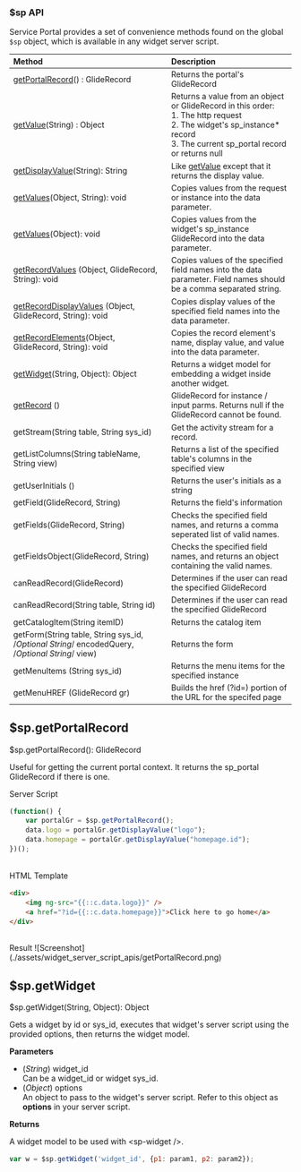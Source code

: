 ### $sp API
Service Portal provides a set of convenience methods found on the global `$sp` object, which is available in any widget server script.

| Method | Description |
| :------ | :----------- |
| [getPortalRecord](#getPortalRecord)() : GlideRecord   | Returns the portal's GlideRecord |
| [getValue](#getValue)(String) : Object | Returns a value from an object or GlideRecord in this order: <br/>1. The http request<br/> 2. The widget's sp_instance* record<br/>3. The current sp_portal record<br />or returns null |
| [getDisplayValue](#getDisplayValue)(String): String | Like [getValue](#getValue) except that it returns the display value.|
| [getValues](#getValues)(Object, String): void | Copies values from the request or instance into the data parameter. |
| [getValues](#getValues)(Object): void | Copies values from the widget's sp_instance GlideRecord into the data parameter. |
| [getRecordValues](#getRecordValues) (Object, GlideRecord, String): void | Copies values of the specified field names into the data parameter. Field names should be a comma separated string. |
| [getRecordDisplayValues](#getRecordDisplayValues) (Object, GlideRecord, String): void |Copies display values of the specified field names into the data parameter. |
| [getRecordElements](#getRecordElements)(Object, GlideRecord, String): void | Copies the record element's name, display value, and value into the data parameter. |
| [getWidget](#getWidget)(String, Object): Object | Returns a widget model for embedding a widget inside another widget. |
| [getRecord](#getRecord) () | GlideRecord for instance / input parms. Returns null if the GlideRecord cannot be found.|
| getStream(String table, String sys_id)|Get the activity stream for a record.|
| getListColumns(String tableName, String view)|Returns a list of the specified table's columns in the specified view|
| getUserInitials () | Returns the user's initials as a string |
| getField(GlideRecord, String) | Returns the field's information|
| getFields(GlideRecord, String) | Checks the specified field names, and returns a comma seperated list of valid names. |
| getFieldsObject(GlideRecord, String) | Checks the specified field names, and returns an object containing the valid names. |
| canReadRecord(GlideRecord)|Determines if the user can read the specified GlideRecord|
| canReadRecord(String table, String id)|Determines if the user can read the specified GlideRecord|
| getCatalogItem(String itemID)|Returns the catalog item|
| getForm(String table, String sys_id, /*Optional String*/ encodedQuery, /*Optional String*/ view)|Returns the form|
| getMenuItems (String sys_id) | Returns the menu items for the specified instance|
| getMenuHREF (GlideRecord gr)|Builds the href (?id=) portion of the URL for the specifed page |

<a name="getPortalRecord"></a> $sp.getPortalRecord
------
$sp.getPortalRecord(): GlideRecord

Useful for getting the current portal context. It returns the sp_portal GlideRecord if there is one.

Server Script

```javascript
(function() {
	var portalGr = $sp.getPortalRecord();
	data.logo = portalGr.getDisplayValue("logo");
	data.homepage = portalGr.getDisplayValue("homepage.id");
})();
```
<br />
HTML Template

```html
<div>
	<img ng-src="{{::c.data.logo}}" />
	<a href="?id={{::c.data.homepage}}">Click here to go home</a>
</div>
```
<br/>
Result
![Screenshot](./assets/widget_server_script_apis/getPortalRecord.png)

<a name="getWidget"></a> $sp.getWidget
-----

$sp.getWidget(String, Object): Object

Gets a widget by id or sys_id, executes that widget's server script using the provided options, then returns the widget model.

**Parameters**  

- (*String*) widget\_id  
   Can be a widget_id or widget sys_id.  
- (*Object*) options  
   An object to pass to the widget's server script. Refer to this object as **options** in your server script.
   
**Returns**  

A widget model to be used with \<sp-widget />.

```javascript
var w = $sp.getWidget('widget_id', {p1: param1, p2: param2});
```